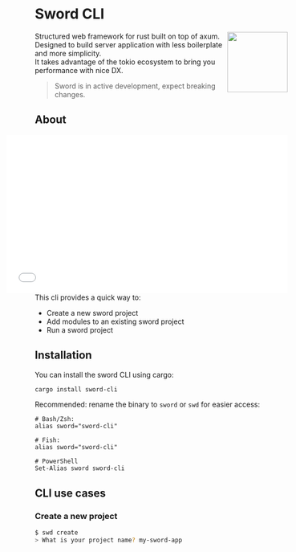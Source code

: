 # Sword CLI

> <img src="https://avatars.githubusercontent.com/u/228345998?s=200&v=4" align="right" width="120"/>

Structured web framework for rust built on top of axum.  
Designed to build server application with less boilerplate and more simplicity.  
It takes advantage of the tokio ecosystem to bring you performance with nice DX.

> Sword is in active development, expect breaking changes.

## About

> <iframe width="560" height="315" src="./assets/demo.mp4" frameborder="0" allow="accelerometer; autoplay; clipboard-write; encrypted-media; gyroscope; picture-in-picture" allowfullscreen align="right"></iframe>

This cli provides a quick way to:

- Create a new sword project
- Add modules to an existing sword project
- Run a sword project

## Installation

You can install the sword CLI using cargo:

```bash
cargo install sword-cli
```

Recommended: rename the binary to `sword` or `swd` for easier access:

```
# Bash/Zsh:
alias sword="sword-cli"

# Fish:
alias sword="sword-cli"

# PowerShell
Set-Alias sword sword-cli
```

## CLI use cases

### Create a new project

```bash
$ swd create
> What is your project name? my-sword-app
```
